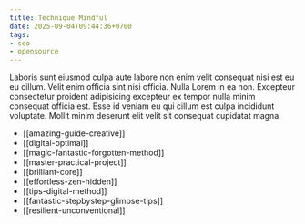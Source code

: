 ```yaml
---
title: Technique Mindful
date: 2025-09-04T09:44:36+0700
tags:
- seo
- opensource
---
```


Laboris sunt eiusmod culpa aute labore non enim velit consequat nisi est eu eu cillum. Velit enim officia sint nisi officia. Nulla Lorem in ea non. Excepteur consectetur proident adipisicing excepteur ex tempor nulla minim consequat officia est. Esse id veniam eu qui cillum est culpa incididunt voluptate. Mollit minim deserunt elit velit sit consequat cupidatat magna.


- [[amazing-guide-creative]] 
- [[digital-optimal]] 
- [[magic-fantastic-forgotten-method]] 
- [[master-practical-project]] 
- [[brilliant-core]] 
- [[effortless-zen-hidden]] 
- [[tips-digital-method]] 
- [[fantastic-stepbystep-glimpse-tips]] 
- [[resilient-unconventional]]